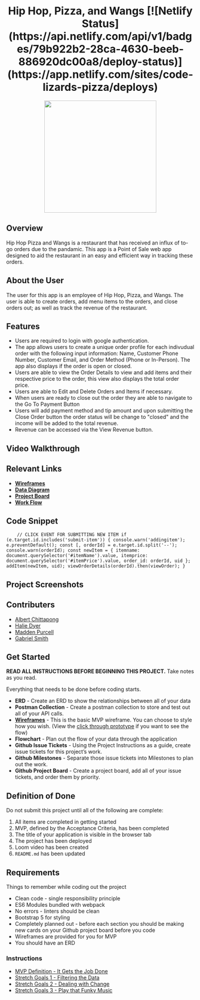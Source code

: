 <div style="text-align:center">
<h1>Hip Hop, Pizza, and Wangs [![Netlify Status](https://api.netlify.com/api/v1/badges/79b922b2-28ca-4630-beeb-886920dc00a8/deploy-status)](https://app.netlify.com/sites/code-lizards-pizza/deploys)</h1>

<image src="./instructions/hhpw-record.png" style="height:300px;"></image></div>

## Overview
Hip Hop Pizza and Wangs is a restaurant that has received an influx of to-go orders due to the pandamic. This app is a Point of Sale web app designed to aid the restaurant in an easy and efficient way in tracking these orders. 
## About the User
The user for this app is an employee of Hip Hop, Pizza, and Wangs. The user is able to create orders, add menu items to the orders, and close orders out; as well as track the revenue of the restaurant. 
## Features
* Users are required to login with google authentication. 
* The app allows users to create a unique order profile for each indivudual order with the following input information: Name, Customer Phone Number, Customer Email, and Order Method (Phone or In-Person). The app also displays if the order is open or closed. 
* Users are able to view the Order Details to view and add items and their respective price to the order, this view also displays the total order price. 
* Users are able to Edit and Delete Orders and Items if necessary. 
* When users are ready to close out the order they are able to navigate to the Go To Payment Button
* Users will add payment method and tip amount and upon submitting the Close Order button the order status will be change to "closed" and the income will be added to the total revenue. 
* Revenue can be accessed via the View Revenue button.

## Video Walkthrough
## Relevant Links
* **[Wireframes](https://www.figma.com/file/4y3EZddALuBR3ouSEM57Np/MVP?node-id=0%3A1)**
* **[Data Diagram](https://dbdiagram.io/d/613ff601825b5b014600799c)**
* **[Project Board](https://github.com/nss-evening-cohort-16/hip-hop-pizza-and-wangs-code-lizards/projects/1)**
* **[Work Flow](https://docs.google.com/presentation/d/1nWsBxm3ZWunxfTbN3iW6KcEM3fZcVGW4ueXfH6okH8U/edit?usp=sharing)**

## Code Snippet

`    
// CLICK EVENT FOR SUBMITTING NEW ITEM
    if (e.target.id.includes('submit-item')) {
      console.warn('addingitem');
      e.preventDefault();
      const [, orderId] = e.target.id.split('--');
      console.warn(orderId);
      const newItem = {
        itemname: document.querySelector('#itemName').value,
        itemprice: document.querySelector('#itemPrice').value,
        order_id: orderId,
        uid
      };
      addItem(newItem, uid);
      viewOrderDetails(orderId).then(viewOrder);
    }
`
## Project Screenshots

## Contributers

* [Albert Chittapong](https://github.com/albertchitta)
* [Halie Dyer](https://github.com/DyerHL)
* [Madden Purcell](https://github.com/pmpurcell)
* [Gabriel Smith](https://github.com/Gabrielsmith1998)


## Get Started
**READ ALL INSTRUCTIONS BEFORE BEGINNING THIS PROJECT.** Take notes as you read.

Everything that needs to be done before coding starts.

* **ERD** - Create an ERD to show the relationships between all of  your data
* **Postman Collection** - Create a postman collection to store and test out all of your API calls.
* **[Wireframes](https://www.figma.com/file/4y3EZddALuBR3ouSEM57Np/MVP?node-id=0%3A1)** - This is the basic MVP wireframe. You can choose to style how you wish. (View the [click through prototype](https://www.figma.com/proto/4y3EZddALuBR3ouSEM57Np/MVP?scaling=scale-down&page-id=0%3A1&starting-point-node-id=2%3A2) if you want to see the flow)
* **Flowchart** - Plan out the flow of your data through the application
* **Github Issue Tickets** - Using the Project Instructions as a guide, create issue tickets for this project’s work.
* **Github Milestones** - Separate those issue tickets into Milestones to plan out the work.
* **Github Project Board** - Create a project board, add all of your issue tickets, and order them by priority.

## Definition of Done

Do not submit this project until all of the following are complete:

1. All items are completed in getting started
1. MVP, defined by the Acceptance Criteria, has been completed
1. The title of your application is visible in the browser tab
1. The project has been deployed
1. Loom video has been created
1. `README.md` has been updated

## Requirements

Things to remember while coding out the project

* Clean code - single responsibility principle
* ES6 Modules bundled with webpack
* No errors - linters should be clean
* Bootstrap 5 for styling
* Completely planned out - before each section you should be making new cards on your Github project board before you code
* Wireframes are provided for you for MVP
* You should have an ERD

### Instructions

* [MVP Definition - It Gets the Job Done](./instructions/mvp.md)
* [Stretch Goals 1 - Filtering the Data](./instructions/stretch-1.md)
* [Stretch Goals 2 - Dealing with Change](./instructions/stretch-2.md)
* [Stretch Goals 3 - Play that Funky Music](./instructions/stretch-3.md)
